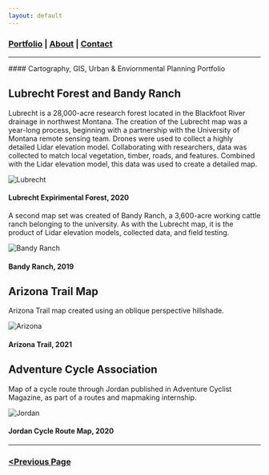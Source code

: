 ```yaml
---
layout: default
---
```


<title>Glenn Ingram Cartography</title>

### [Portfolio](./index.md) | [About](./about.md) | [Contact](./contact.md)

<hr> 
#### Cartography, GIS, Urban & Enviornmental Planning Portfolio

## Lubrecht Forest and Bandy Ranch

Lubrecht is a 28,000-acre research forest located in the Blackfoot River drainage in northwest Montana. The creation of the Lubrecht map was a year-long process, beginning with a partnership with the University of Montana remote sensing team. Drones were used to collect a highly detailed Lidar elevation model. Collaborating with researchers, data was collected to match local vegetation, timber, roads, and features. Combined with the Lidar elevation model, this data was used to create a detailed map.

![Lubrecht](https://glenningram.github.io/assets/img/Ingram_LubrechtMap.jpg)
#### Lubrecht Expirimental Forest, 2020

A second map set was created of Bandy Ranch, a 3,600-acre working cattle ranch belonging to the university. As with the Lubrecht map, it is the product of Lidar elevation models, collected data, and field testing. 

![Bandy Ranch](https://glenningram.github.io/assets/img/Ingram_BandyRanchMap.jpg)
#### Bandy Ranch, 2019

## Arizona Trail Map

Arizona Trail map created using an oblique perspective hillshade.

![Arizona](https://glenningram.github.io/assets/img/ingram_AZtrail.jpg)
#### Arizona Trail, 2021

## Adventure Cycle Association

Map of a cycle route through Jordan published in Adventure Cyclist Magazine, as part of a routes and mapmaking internship.

![Jordan](https://glenningram.github.io/assets/img/Ingram_Jordan.jpg)
#### Jordan Cycle Route Map, 2020

<hr> 

### [<Previous Page](./index.md)
